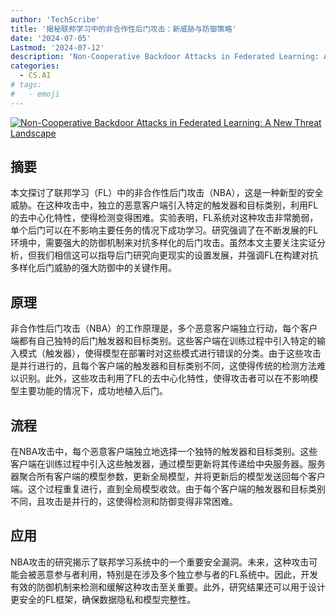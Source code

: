 ```yaml
---
author: 'TechScribe'
title: '揭秘联邦学习中的非合作性后门攻击：新威胁与防御策略'
date: '2024-07-05'
Lastmod: '2024-07-12'
description: 'Non-Cooperative Backdoor Attacks in Federated Learning: A New Threat Landscape'
categories:
  - CS.AI
# tags:
#   - emoji
---
```


[![Non-Cooperative Backdoor Attacks in Federated Learning: A New Threat Landscape](https://arxiv-research-1301205113.cos.ap-guangzhou.myqcloud.com/images/2407.07917v1.pdf_0.jpg)](https://arxiv.org/abs/2407.07917v1)

## 摘要

本文探讨了联邦学习（FL）中的非合作性后门攻击（NBA），这是一种新型的安全威胁。在这种攻击中，独立的恶意客户端引入特定的触发器和目标类别，利用FL的去中心化特性，使得检测变得困难。实验表明，FL系统对这种攻击非常脆弱，单个后门可以在不影响主要任务的情况下成功学习。研究强调了在不断发展的FL环境中，需要强大的防御机制来对抗多样化的后门攻击。虽然本文主要关注实证分析，但我们相信这可以指导后门研究向更现实的设置发展，并强调FL在构建对抗多样化后门威胁的强大防御中的关键作用。<!--more-->

## 原理

非合作性后门攻击（NBA）的工作原理是，多个恶意客户端独立行动，每个客户端都有自己独特的后门触发器和目标类别。这些客户端在训练过程中引入特定的输入模式（触发器），使得模型在部署时对这些模式进行错误的分类。由于这些攻击是并行进行的，且每个客户端的触发器和目标类别不同，这使得传统的检测方法难以识别。此外，这些攻击利用了FL的去中心化特性，使得攻击者可以在不影响模型主要功能的情况下，成功地植入后门。

## 流程

在NBA攻击中，每个恶意客户端独立地选择一个独特的触发器和目标类别。这些客户端在训练过程中引入这些触发器，通过模型更新将其传递给中央服务器。服务器聚合所有客户端的模型参数，更新全局模型，并将更新后的模型发送回每个客户端。这个过程重复进行，直到全局模型收敛。由于每个客户端的触发器和目标类别不同，且攻击是并行的，这使得检测和防御变得非常困难。

## 应用

NBA攻击的研究揭示了联邦学习系统中的一个重要安全漏洞。未来，这种攻击可能会被恶意参与者利用，特别是在涉及多个独立参与者的FL系统中。因此，开发有效的防御机制来检测和缓解这种攻击至关重要。此外，研究结果还可以用于设计更安全的FL框架，确保数据隐私和模型完整性。